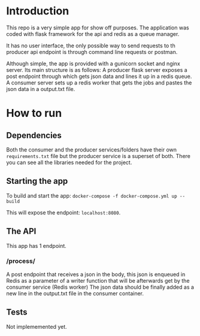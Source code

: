 # Introduction

This repo is a very simple app for show off purposes. The application was coded with flask framework for the api and redis as a queue manager.

It has no user interface, the only possible way to send requests to th producer api endpoint is through command line requests or postman.

Although simple, the app is provided with a gunicorn socket and nginx server. Its main structure is as follows: A producer flask server exposes a post endpoint through which gets json data and lines it up in a redis queue. A consumer server sets up a redis worker that gets the jobs and pastes the json data in a output.txt file.

# How to run

## Dependencies

Both the consumer and the producer services/folders have their own `requirements.txt` file but the producer service is a superset of both. There you can see all the libraries needed for the project.

## Starting the app

To build and start the app:
`docker-compose -f docker-compose.yml up --build`

This will expose the endpoint: `localhost:8080`.

## The API

This app has 1 endpoint.

### /process/

A post endpoint that receives a json in the body, this json is enqueued in Redis as a parameter of a writer function that will be afterwards get by the consumer service (Redis worker) The json data should be finally added as a new line in the output.txt file in the consumer container.

## Tests

Not implememented yet.
